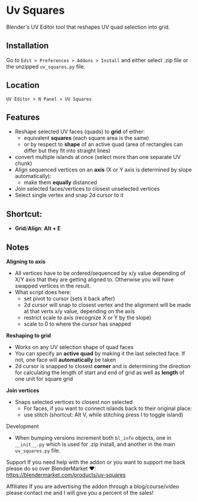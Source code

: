 Uv Squares
==
Blender's UV Editor tool that reshapes UV quad selection into grid.

Installation
--
Go to `Edit > Preferences > Addons > Install` and either select .zip file or the unzipped `uv_squares.py` file.

Location
--
`UV Editor > N Panel > UV Squares`

Features
--
* Reshape selected UV faces (quads) to **grid** of either:
    * equivalent **squares** (each square area is the same)
    * or by respect to **shape** of an active quad (area of rectangles can differ but they fit into straight lines)
* convert multiple islands at once (select more than one separate UV chunk)
* Align sequenced vertices on an **axis** (X or Y axis is determined by slope automatically):
    * make them **equally** distanced
* Join selected faces/vertices to closest unselected vertices
* Select single vertex and snap 2d cursor to it

Shortcut:
--
* **Grid**/**Align**: **Alt + E**

Notes
--
**Aligning to axis**
* All vertices have to be ordered/sequenced by x/y value depending of X/Y axis that they are getting aligned to. Otherwise you will have swapped vertices in the result.
* What script does here:
    * set pivot to cursor (sets it back after)
    * 2d cursor will snap to closest vertex and the alignment will be made at that verts x/y value, depending on the axis
    * restrict scale to axis (recognize X or Y by the slope)
    * scale to 0 to where the cursor has snapped

**Reshaping to grid**
* Works on any UV selection shape of quad faces
* You can specify an **active quad** by making it the last selected face. If not, one face will **automatically** be taken
* 2d cursor is snapped to closest **corner** and is determining the direction for calculating the length of start and end of grid as well as **length** of one unit for square grid

**Join vertices**
* Snaps selected vertices to closest non selected
    * For faces, if you want to connect islands back to their original place:
     - use stitch (shortcut: Alt V, while stitching press I to toggle island)

Development
* When bumping versions increment both `bl_info` objects, one in `__init__.py` which is used for .zip install, and another in the main `uv_squares.py` file.

Support
If you need help with the addon or you want to support me back please do so over BlenderMarket ♥:
https://blendermarket.com/products/uv-squares

Affiliates
If you are advertising the addon through a blog/course/video please contact me and I will give you a percent of the sales!
